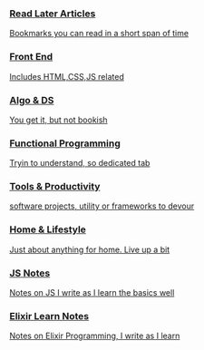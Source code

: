 <!-- Topics

[Bookmarks](/Links.md)

[JavascriptNotes](/JavascriptNotes.md)

[Learning Elixir](/LearningElixirNotes.md)

[mypage](/Lazydev/Mypage.md) -->

<div class="mywrapper">
    <!-- <a href="/Links.md"> -->
    <a href="{{ site.baseurl }}/Links.html">
        <div class="one">
            <h3>Read Later Articles</h3>
            <p>Bookmarks you can read in a short span of time </p>
        </div>
    </a>
    <a href="{{ site.baseurl }}/Links.html">
        <div class="two">
            <h3>Front End</h3>
            <p>Includes HTML,CSS,JS related </p>
        </div>
    </a>
   <a href="{{ site.baseurl }}/Links.html">
        <div class="three">
            <h3>Algo & DS</h3>
            <p>You get it, but not bookish </p>
        </div>
    </a>
    <a href="{{ site.baseurl }}/Links.html">
        <div class="four">
            <h3>Functional Programming</h3>
            <p>Tryin to understand, so dedicated tab</p>
        </div>
    </a>
    <a href="{{ site.baseurl }}/Links.html">
        <div class="five">
            <h3>Tools & Productivity</h3>
            <p>software projects, utility  or frameworks to devour</p>
        </div>
    </a>
   <a href="{{ site.baseurl }}/Links.html">
        <div class="six">
            <h3>Home & Lifestyle</h3>
            <p>Just about anything for home. Live up a bit</p>
        </div>
    </a>
    <a href="{{ site.baseurl }}/JavascriptNotes.html">
        <div class="jstut">
            <h3>JS Notes</h3>
            <p>Notes on JS I write as I learn the basics well</p>
        </div>
    </a>
    <a href="{{ site.baseurl }}/LearningElixirNotes.html">
        <div class="elixirtut">
            <h3>Elixir Learn Notes</h3>
            <p>Notes on Elixir Programming, I write as I learn</p>
        </div>
    </a>
</div>

